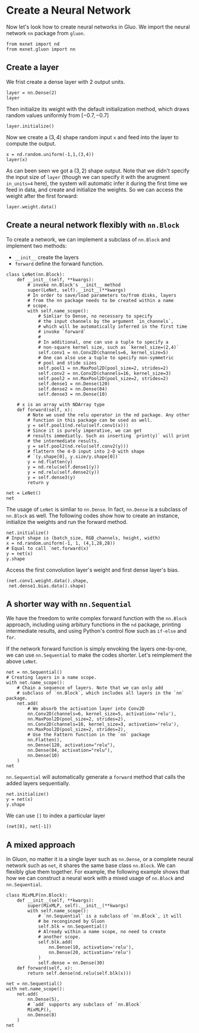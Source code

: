 # Create a Neural Network

Now let's look how to create neural networks in Gluo. We import the neural network `nn` package from `gluon`.

```{.python .input  n=1}
from mxnet import nd
from mxnet.gluon import nn
```

## Create a layer
We frist create a dense layer with 2 output units.

```{.python .input  n=2}
layer = nn.Dense(2)
layer
```

Then initialize its weight with the default initialization method, which draws random values uniformly from $[-0.7, -0.7]$

```{.python .input  n=3}
layer.initialize()
```

Now we create a $(3,4)$ shape random input `x` and feed into the layer to compute the output.

```{.python .input  n=4}
x = nd.random.uniform(-1,1,(3,4))
layer(x)
```

As can been seen we got a $(3,2)$ shape output. Note that we didn't specify the input size of `layer` (though we can specify it with the arugment `in_units=4` here), the system will automatic infer it during the first time we feed in data, and create and initialize the weights. So we can access the weight after the first forward:

```{.python .input  n=5}
layer.weight.data()
```

## Create a neural network flexibly with `nn.Block`

To create a network, we can implement a subclass of `nn.Block` and implement two methods:

- `__init__` create the layers
- `forward` define the forward function.

```{.python .input  n=6}
class LeNet(nn.Block):
    def __init__(self, **kwargs):
        # invoke nn.Block's __init__ method
        super(LeNet, self).__init__(**kwargs)
        # In order to save/load parameters to/from disks, layers 
        # from the nn package needs to be created within a name 
        # scope. 
        with self.name_scope():
            # Simliar to Dense, no necessary to specify 
            # the input channels by the argument `in_channels`, 
            # which will be automatically inferred in the first time 
            # invoke `forward`
            #
            # In additional, one can use a tuple to specify a 
            # non-square kernel size, such as `kernel_size=(2,4)`
            self.conv1 = nn.Conv2D(channels=6, kernel_size=5)
            # One can also use a tuple to specify non-symmetric 
            # pool and stide sizes
            self.pool1 = nn.MaxPool2D(pool_size=2, strides=2)
            self.conv2 = nn.Conv2D(channels=16, kernel_size=3)
            self.pool2 = nn.MaxPool2D(pool_size=2, strides=2)
            self.dense1 = nn.Dense(120)
            self.dense2 = nn.Dense(84)
            self.dense3 = nn.Dense(10)
            
    # x is an array with NDArray type
    def forward(self, x):
        # Note we used the relu operator in the nd package. Any other 
        # function in this package can be used as well.
        y = self.pool1(nd.relu(self.conv1(x)))
        # Since it is purely imperative, we can get 
        # results immediatly. Such as inserting `print(y)` will print 
        # the intermediate results.  
        y = self.pool2(nd.relu(self.conv2(y)))
        # flattern the 4-D input into 2-D with shape 
        # `(y.shape[0], y.size/y.shape[0])` 
        y = nd.flatten(y)
        y = nd.relu(self.dense1(y))
        y = nd.relu(self.dense2(y))
        y = self.dense3(y)
        return y
    
net = LeNet()
net    
```

The usage of `LeNet` is simliar to `nn.Dense`. In fact, `nn.Dense` is a subclass of `nn.Block` as well. The following codes show how to create an instance, initialize the weights and run the forward method.

```{.python .input  n=8}
net.initialize()
# Input shape is (batch_size, RGB_channels, height, width)
x = nd.random.uniform(-1, 1, (4,1,28,28))
# Equal to call `net.forward(x)`
y = net(x)
y.shape
```

Access the first convolution layer's weight and first dense layer's bias.

```{.python .input  n=11}
(net.conv1.weight.data().shape, 
 net.dense1.bias.data().shape)
```

## A shorter way with `nn.Sequential`

We have the freedom to write complex forward function with the `nn.Block` approach, including using arbitury functions in the `nd` package, printing intermediate results, and using Python's control flow such as `if-else` and `for`.

If the network forward function is simply envoking the layers one-by-one, we can use `nn.Sequential` to make the codes shorter. Let's reimplement the above `LeNet`.

```{.python .input  n=13}
net = nn.Sequential()
# Creating layers in a name scope.
with net.name_scope():
    # Chain a sequence of layers. Note that we can only add 
    # subclass of `nn.Block`, which includes all layers in the `nn` package.
    net.add(
        # We absorb the activation layer into Conv2D
        nn.Conv2D(channels=6, kernel_size=5, activation='relu'),
        nn.MaxPool2D(pool_size=2, strides=2),
        nn.Conv2D(channels=16, kernel_size=3, activation='relu'),
        nn.MaxPool2D(pool_size=2, strides=2),
        # Use the Fattern function in the `nn` package  
        nn.Flatten(),        
        nn.Dense(120, activation="relu"),
        nn.Dense(84, activation="relu"),
        nn.Dense(10)
    )
net
```

`nn.Sequential` will automatically generate a `forward` method that calls the added layers sequentially.

```{.python .input  n=14}
net.initialize()
y = net(x)
y.shape
```

We can use `[]` to index a particular layer

```{.python .input  n=15}
(net[0], net[-1])
```

## A mixed approach

In Gluon, no matter it is a single layer such as `nn.Dense`, or a complete neural network such as `net`, it shares the same base class `nn.Block`. We can flexibly glue them together. For example, the following example shows that how we can construct a neural work with a mixed usage of `nn.Block` and `nn.Sequential`.

```{.python .input}
class MixMLP(nn.Block):
    def __init__(self, **kwargs):
        super(MixMLP, self).__init__(**kwargs)
        with self.name_scope():
            # `nn.Sequential` is a subclass of `nn.Block`, it will 
            # be reconginzed by Gluon
            self.blk = nn.Sequential()
            # Already within a name scope, no need to create
            # another scope.
            self.blk.add(
                nn.Dense(10, activation='relu'),
                nn.Dense(20, activation='relu')
            )
            self.dense = nn.Dense(30)
    def forward(self, x):
        return self.dense(nd.relu(self.blk(x)))

net = nn.Sequential()
with net.name_scope():
    net.add(
        nn.Dense(5),
        # `add` supports any subclass of `nn.Block`
        MixMLP(),
        nn.Dense(8)
    )
net
```
